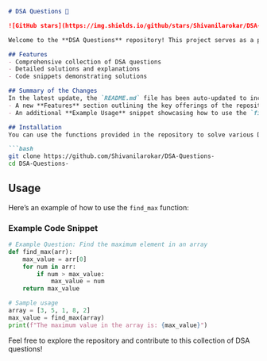 ```markdown
# DSA Questions 🚀

![GitHub stars](https://img.shields.io/github/stars/Shivanilarokar/DSA-Questions-?style=social) ![Forks](https://img.shields.io/github/forks/Shivanilarokar/DSA-Questions-?style=social)

Welcome to the **DSA Questions** repository! This project serves as a platform for developers and learners to practice and enhance their skills in Data Structures and Algorithms (DSA). This repository is designed to help you improve your understanding of various data structures and algorithms through a collection of questions and solutions.

## Features
- Comprehensive collection of DSA questions
- Detailed solutions and explanations
- Code snippets demonstrating solutions

## Summary of the Changes
In the latest update, the `README.md` file has been auto-updated to include:
- A new **Features** section outlining the key offerings of the repository.
- An additional **Example Usage** snippet showcasing how to use the `find_max` function effectively.

## Installation
You can use the functions provided in the repository to solve various DSA problems. Clone the repository and install the necessary dependencies.

```bash
git clone https://github.com/Shivanilarokar/DSA-Questions-
cd DSA-Questions-
```

## Usage
Here’s an example of how to use the `find_max` function:

### Example Code Snippet
```python
# Example Question: Find the maximum element in an array
def find_max(arr):
    max_value = arr[0]
    for num in arr:
        if num > max_value:
            max_value = num
    return max_value

# Sample usage
array = [3, 5, 1, 8, 2]
max_value = find_max(array)
print(f"The maximum value in the array is: {max_value}")
```

Feel free to explore the repository and contribute to this collection of DSA questions!
```